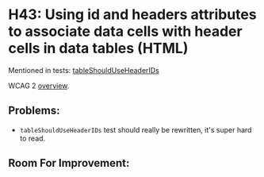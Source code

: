 
# H43: Using id and headers attributes to associate data cells with header cells in data tables (HTML)

Mentioned in tests: [tableShouldUseHeaderIDs](https://github.com/quailjs/quail/blob/2.2.15/src/js/custom/tableShouldUseHeaderIDs.js)

WCAG 2 [overview](http://www.w3.org/TR/2015/NOTE-WCAG20-TECHS-20150226/H43).

## Problems:

* `tableShouldUseHeaderIDs` test should really be rewritten, it's super hard to read.

## Room For Improvement:
